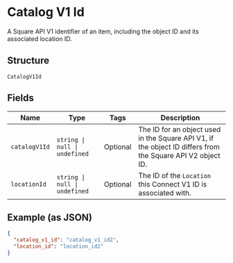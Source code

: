 
# Catalog V1 Id

A Square API V1 identifier of an item, including the object ID and its associated location ID.

## Structure

`CatalogV1Id`

## Fields

| Name | Type | Tags | Description |
|  --- | --- | --- | --- |
| `catalogV1Id` | `string \| null \| undefined` | Optional | The ID for an object used in the Square API V1, if the object ID differs from the Square API V2 object ID. |
| `locationId` | `string \| null \| undefined` | Optional | The ID of the `Location` this Connect V1 ID is associated with. |

## Example (as JSON)

```json
{
  "catalog_v1_id": "catalog_v1_id2",
  "location_id": "location_id2"
}
```

